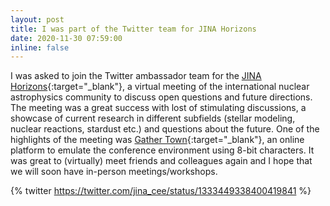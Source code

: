 ```yaml
---
layout: post
title: I was part of the Twitter team for JINA Horizons
date: 2020-11-30 07:59:00
inline: false
---
```


I was asked to join the Twitter ambassador team for the [JINA Horizons](https://indico.frib.msu.edu/event/39/){:target="\_blank"}, a virtual meeting
of the international nuclear astrophysics community to discuss open questions and future directions. The meeting was a great success with lost of
stimulating discussions, a showcase of current research in different subfields (stellar modeling, nuclear reactions, stardust etc.) and questions about the future. One of the highlights of the meeting was [Gather Town](https://gather.town/){:target="\_blank"}, an online platform to emulate the conference 
environment using 8-bit characters. It was great to (virtually) meet friends and colleagues again and I hope that we will soon have in-person meetings/workshops.

{% twitter https://twitter.com/jina_cee/status/1333449338400419841 %}

<div class="row justify-content-sm-center">
    <div class="col-sm mt-3 mt-md-0">
        <img class="img-fluid" src="{{ site.baseurl }}/assets/img/jina-horizons.jpg" alt="" title=""/>
    </div>
</div> 
